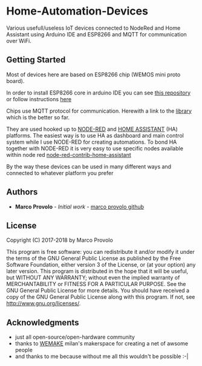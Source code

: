 # Home-Automation-Devices
Various usefull/useless IoT devices connected to NodeRed and Home Assistant using Arduino IDE and ESP8266 and MQTT for communication over WiFi.

## Getting Started
Most of devices here are based on ESP8266 chip (WEMOS mini proto board).

In order to install ESP8266 core in arduino IDE you can see [this repository](https://github.com/esp8266/Arduino) or follow instructions [here](https://arduino-esp8266.readthedocs.io/en/2.4.0/)

Chips use MQTT protocol for communication. Herewith a link to the [library](https://github.com/knolleary/pubsubclient) which is the better so far.

They are used hooked up to [NODE-RED](https://nodered.org/) and [HOME ASSISTANT](https://home-assistant.io/) (HA) platforms.
The easiest way is to use HA as dashboard and main control system while I use NODE-RED for creating automations.
To bond HA together with NODE-RED it is very easy to use specific nodes available within node red [node-red-contrib-home-assistant](https://flows.nodered.org/node/node-red-contrib-home-assistant) 

By the way these devices can be used in many different ways and connected to whatever platform you prefer 

## Authors
* **Marco Provolo** - *Initial work* - [marco provolo github](https://github.com/marcoprovolo)

## License
Copyright (C) 2017-2018 by Marco Provolo

This program is free software: you can redistribute it and/or modify it under the terms of the GNU General Public License as published by the Free Software Foundation, either version 3 of the License, or (at your option) any later version.
This program is distributed in the hope that it will be useful, but WITHOUT ANY WARRANTY; without even the implied warranty of MERCHANTABILITY or FITNESS FOR A PARTICULAR PURPOSE. See the GNU General Public License for more details.
You should have received a copy of the GNU General Public License along with this program. If not, see http://www.gnu.org/licenses/.


## Acknowledgments
* just all open-source/open-hardware community
* thanks to [WEMAKE](http://wemake.cc/) milan's makerspace for creating a net of awsome people
* and thanks to me because without me all this wouldn't be possible :-|
